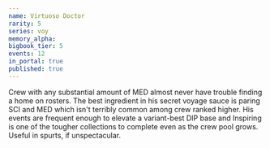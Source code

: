 ```yaml
---
name: Virtuoso Doctor
rarity: 5
series: voy
memory_alpha:
bigbook_tier: 5
events: 12
in_portal: true
published: true
---
```


Crew with any substantial amount of MED almost never have trouble finding a home on rosters. The best ingredient in his secret voyage sauce is paring SCI and MED which isn't terribly common among crew ranked higher. His events are frequent enough to elevate a variant-best DIP base and Inspiring is one of the tougher collections to complete even as the crew pool grows. Useful in spurts, if unspectacular.

